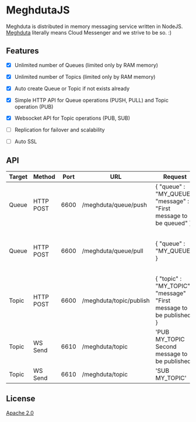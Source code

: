 # MeghdutaJS
Meghduta is distributed in memory messaging service written in NodeJS. [Meghduta](https://en.wikipedia.org/wiki/Meghad%C5%ABta) literally means Cloud Messenger and we strive to be so. :)

## Features
- [X] Unlimited number of Queues (limited only by RAM memory)  
- [X] Unlimited number of Topics (limited only by RAM memory)
- [X] Auto create Queue or Topic if not exists already
- [X] Simple HTTP API for Queue operations (PUSH, PULL) and Topic operation (PUB)
- [X] Websocket API for Topic operations (PUB, SUB)
- [ ] Replication for failover and scalability
- [ ] Auto SSL


## API

Target| Method | Port | URL           | Request                                                        | Response
------|--------|------|---------------|----------------------------------------------------------------|---------------------|
Queue | HTTP POST | 6600 | /meghduta/queue/push | { "queue" : "MY_QUEUE", "message" : "First message to be queued" }| 'Message queued'
Queue | HTTP POST | 6600 | /meghduta/queue/pull | { "queue" : "MY_QUEUE" }           | { "message : "First message to be queued" } |
Topic | HTTP POST | 6600 |/meghduta/topic/publish | { "topic" : "MY_TOPIC", "message" "First message to be published" } | 'Message published'
Topic | WS Send | 6610 |/meghduta/topic | 'PUB MY_TOPIC Second message to be published' |
Topic | WS Send | 6610 |/meghduta/topic | 'SUB MY_TOPIC' |



## License
[Apache 2.0](https://www.apache.org/licenses/LICENSE-2.0) 
